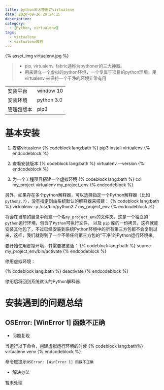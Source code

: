 ```yaml
---
title: python三大神器之virtualenv
date: 2020-09-26 20:24:15
description: 
category:
  - [Python, virtualenv]
tags:
  - virtualenv
  - virtualenv教程
---
```


{% asset_img virtualenv.jpg %}

> * pip, virtualenv, fabric通称为pythoner的三大神器。
> * 用来建立一个虚拟的python环境，一个专属于项目的python环境。用virtualenv 来保持一个干净的环境非常有用

<!-- more -->

|||
|  ----  | ----  |
| 安装平台  | window 10 |
| 安装环境  | python 3.0 |
|管理包版本|pip3|


# 基本安装

1. 安装virtualenv
{% codeblock lang:bath %}
pip3 install virtualenv
{% endcodeblock %}

2. 查看安装版本
{% codeblock lang:bath %}
virtualenv --version
{% endcodeblock %}

3. 为一个工程项目搭建一个虚拟环境
{% codeblock lang:bath %}
cd my_project
virtualenv my_project_env
{% endcodeblock %}

  另外，如果存在多个python解释器，可以选择指定一个Python解释器（比如``python2.7``），没有指定则由系统默认的解释器来搭建：
  {% codeblock lang:bath %}
  virtualenv -p /usr/bin/python2.7 my_project_env
  {% endcodeblock %}

  将会在当前的目录中创建一个名`my_project_env`的文件夹，这是一个独立的`python`运行环境，包含了`Python`可执行文件， 以及 `pip` 库的一份拷贝，这样就能安装其他包了，不过已经安装到系统Python环境中的所有第三方包都不会复制过来，这样，我们就得到了一个不带任何第三方包的“干净”的Python运行环境来。

  要开始使用虚拟环境，其需要被激活：
  {% codeblock lang:bath %}
  source my_project_env/bin/activate
  {% endcodeblock %}

  停用虚拟环境：

  {% codeblock lang:bath %}
  deactivate
  {% endcodeblock %}

  停用后将回到系统默认的Python解释器


# 安装遇到的问题总结

## OSError: [WinError 1] 函数不正确

* 问题复现

当运行以下命令，创建虚拟运行环境的时候
{% codeblock lang:bath%}
virtualenv venv
{% endcodeblock %}

命令框提示`OSError: [WinError 1] 函数不正确`

* 解决办法

暂未处理

